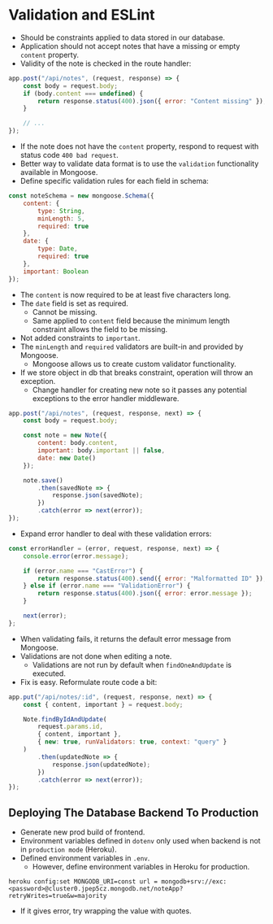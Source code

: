 # Validation and ESLint
- Should be constraints applied to data stored in our database.
- Application should not accept notes that have a missing or empty `content` property.
- Validity of the note is checked in the route handler:
```javascript
app.post("/api/notes", (request, response) => {
    const body = request.body;
    if (body.content === undefined) {
        return response.status(400).json({ error: "Content missing" });
    }

    // ...
});
```
- If the note does not have the `content` property, respond to request with status code `400 bad request`.
- Better way to validate data format is to use the `validation` functionality available in Mongoose.
- Define specific validation rules for each field in schema:
```javascript
const noteSchema = new mongoose.Schema({
    content: {
        type: String,
        minLength: 5,
        required: true
    },
    date: {
        type: Date,
        required: true
    },
    important: Boolean
});
```
- The `content` is now required to be at least five characters long.
- The `date` field is set as required.
    - Cannot be missing.
    - Same applied to `content` field because the minimum length constraint allows the field to be missing.
- Not added constraints to `important`.
- The `minLength` and `required` validators are built-in and provided by Mongoose.
    - Mongoose allows us to create custom validator functionality.
- If we store object in db that breaks constraint, operation will throw an exception.
    - Change handler for creating new note so it passes any potential exceptions to the error handler middleware.
```javascript
app.post("/api/notes", (request, response, next) => {
    const body = request.body;

    const note = new Note({
        content: body.content,
        important: body.important || false,
        date: new Date()
    });

    note.save()
        .then(savedNote => {
            response.json(savedNote);
        })
        .catch(error => next(error));
});
```
- Expand error handler to deal with these validation errors:
```javascript
const errorHandler = (error, request, response, next) => {
    console.error(error.message);

    if (error.name === "CastError") {
        return response.status(400).send({ error: "Malformatted ID" });
    } else if (error.name === "ValidationError") {
        return response.status(400).json({ error: error.message });
    }

    next(error);
};
```
- When validating fails, it returns the default error message from Mongoose.
- Validations are not done when editing a note.
    - Validations are not run by default when `findOneAndUpdate` is executed.
- Fix is easy. Reformulate route code a bit:
```javascript
app.put("/api/notes/:id", (request, response, next) => {
    const { content, important } = request.body;

    Note.findByIdAndUpdate(
        request.params.id,
        { content, important },
        { new: true, runValidators: true, context: "query" }
    )
        .then(updatedNote => {
            response.json(updatedNote);
        })
        .catch(error => next(error));
});
```


## Deploying The Database Backend To Production
- Generate new prod build of frontend.
- Environment variables defined in `dotenv` only used when backend is not in `production mode` (Heroku).
- Defined environment variables in `.env`.
    - However, define environment variables in Heroku for production.
```
heroku config:set MONGODB_URI=const url = mongodb+srv://exc:<password>@cluster0.jpep5cz.mongodb.net/noteApp?retryWrites=true&w=majority
```
- If it gives error, try wrapping the value with quotes.

